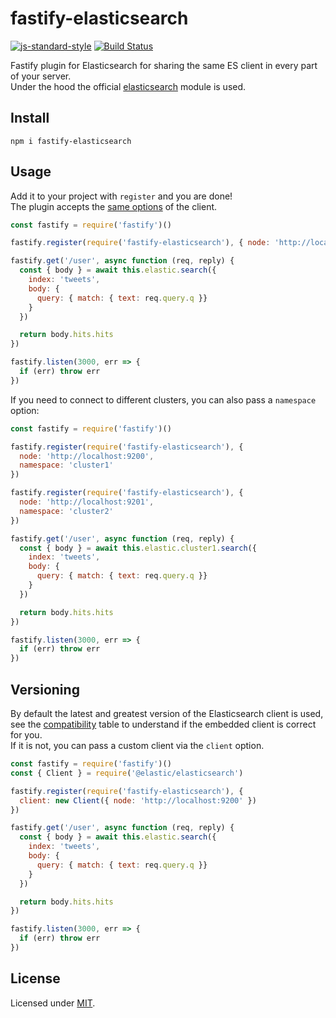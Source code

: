 # fastify-elasticsearch

[![js-standard-style](https://img.shields.io/badge/code%20style-standard-brightgreen.svg?style=flat)](http://standardjs.com/) [![Build Status](https://travis-ci.org/fastify/fastify-elasticsearch.svg?branch=master)](https://travis-ci.org/fastify/fastify-elasticsearch)

Fastify plugin for Elasticsearch for sharing the same ES client in every part of your server.  
Under the hood the official [elasticsearch](https://www.npmjs.com/package/@elastic/elasticsearch) module is used.


## Install

```
npm i fastify-elasticsearch
```

## Usage
Add it to your project with `register` and you are done!  
The plugin accepts the [same options](https://github.com/elastic/elasticsearch-js#client-options) of the client.

```js
const fastify = require('fastify')()

fastify.register(require('fastify-elasticsearch'), { node: 'http://localhost:9200' })

fastify.get('/user', async function (req, reply) {
  const { body } = await this.elastic.search({
    index: 'tweets',
    body: {
      query: { match: { text: req.query.q }}
    }
  })

  return body.hits.hits
})

fastify.listen(3000, err => {
  if (err) throw err
})
```

If you need to connect to different clusters, you can also pass a `namespace` option:
```js
const fastify = require('fastify')()

fastify.register(require('fastify-elasticsearch'), {
  node: 'http://localhost:9200',
  namespace: 'cluster1'
})

fastify.register(require('fastify-elasticsearch'), {
  node: 'http://localhost:9201',
  namespace: 'cluster2'
})

fastify.get('/user', async function (req, reply) {
  const { body } = await this.elastic.cluster1.search({
    index: 'tweets',
    body: {
      query: { match: { text: req.query.q }}
    }
  })

  return body.hits.hits
})

fastify.listen(3000, err => {
  if (err) throw err
})
```

## Versioning
By default the latest and greatest version of the Elasticsearch client is used, see the [compatibility](https://www.elastic.co/guide/en/elasticsearch/client/javascript-api/current/introduction.html#_compatibility) table to understand if the embedded client is correct for you.  
If it is not, you can pass a custom client via the `client` option.
```js
const fastify = require('fastify')()
const { Client } = require('@elastic/elasticsearch')

fastify.register(require('fastify-elasticsearch'), {
  client: new Client({ node: 'http://localhost:9200' })
})

fastify.get('/user', async function (req, reply) {
  const { body } = await this.elastic.search({
    index: 'tweets',
    body: {
      query: { match: { text: req.query.q }}
    }
  })

  return body.hits.hits
})

fastify.listen(3000, err => {
  if (err) throw err
})
```

## License

Licensed under [MIT](./LICENSE).
